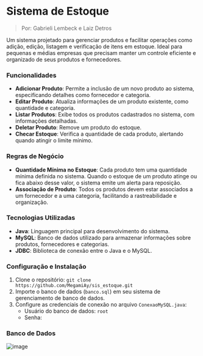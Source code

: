 # Sistema de Estoque
> Por: Gabrieli Lembeck e Laiz Detros

Um sistema projetado para gerenciar produtos e facilitar operações como adição, edição, listagem e verificação de itens em estoque. Ideal para pequenas e médias empresas que precisam manter um controle eficiente e organizado de seus produtos e fornecedores.

### Funcionalidades
- **Adicionar Produto**: Permite a inclusão de um novo produto ao sistema, especificando detalhes como fornecedor e categoria.
- **Editar Produto**: Atualiza informações de um produto existente, como quantidade e categoria.
- **Listar Produtos**: Exibe todos os produtos cadastrados no sistema, com informações detalhadas.
- **Deletar Produto**: Remove um produto do estoque.
- **Checar Estoque**: Verifica a quantidade de cada produto, alertando quando atingir o limite mínimo.

### Regras de Negócio
- **Quantidade Mínima no Estoque**: Cada produto tem uma quantidade mínima definida no sistema. Quando o estoque de um produto atinge ou fica abaixo desse valor, o sistema emite um alerta para reposição.
- **Associação de Produto**: Todos os produtos devem estar associados a um fornecedor e a uma categoria, facilitando a rastreabilidade e organização.

### Tecnologias Utilizadas
- **Java**: Linguagem principal para desenvolvimento do sistema.
- **MySQL**: Banco de dados utilizado para armazenar informações sobre produtos, fornecedores e categorias.
- **JDBC**: Biblioteca de conexão entre o Java e o MySQL.

### Configuração e Instalação
1. Clone o repositório: `git clone https://github.com/MegamiAy/sis_estoque.git`
2. Importe o banco de dados (`banco.sql`) em seu sistema de gerenciamento de banco de dados.
3. Configure as credenciais de conexão no arquivo `ConexaoMySQL.java`:
   - Usuário do banco de dados: `root`
   - Senha: `ㅤㅤ ㅤㅤ `

### Banco de Dados
![image](https://github.com/user-attachments/assets/2dff072b-e3b3-4ab6-9585-3b0a7e8ccc6d)
